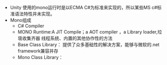 - Unity 使用的mono运行时是以ECMA C#为标准来实现的，所以某些MS c#标准语法特性并未实现。
- Mono组成
  - C# Compiler
  - MONO Runtime:A JIT Compile；a AOT compiler ，a Library loader,垃圾收集齐器
  线程系统、内置的其他协作性的方法
  - Base Class Library： 提供了众多基础性的解决方案，能够与微软的.net framework兼容并存
  - Mono Class Library：
